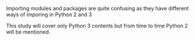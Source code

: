 Importing modules and packages are quite confusing as they have 
different ways of imporing in Python 2 and 3

This study will cover only Python 3 contents but from time to time 
Python 2 will be mentioned.
